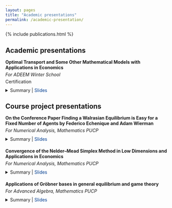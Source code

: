 ```yaml
---
layout: pages
title: "Academic presentations"
permalink: /academic-presentation/
---
```

{% include publications.html %}

<style>
  .content-academic-presentations {
    max-width: 800px;
    margin: 0 auto;
    text-align: left;
  }
  .content-academic-presentations h2 {
    margin-bottom: 15px;
  }
  .presentation-item {
    margin-bottom: 20px;
  }
  .presentation-item p {
    margin: 5px 0;
  }
  details {
    margin-top: 10px;
  }
  summary {
    cursor: pointer;
  }
  a {
    text-decoration: none;
    color: inherit;
  }

</style>

<div class="content-academic-presentations">
  <h2>Academic presentations</h2>

  <div class="presentation-item">
    <p><strong>Optimal Transport and Some Other Mathematical Models with Applications in Economics</strong></p>
    <p><em>For ADEEM Winter School</em></p>
    <p><a href="{{ '/files/books-and-papers/adeem.pdf' | relative_url }}" target="_blank">Certification</a></p>
    <details>
      <summary>
        Summary | <a style="color: #003d90" href="{{ '/files/books-and-papers/slides_ot.pdf' | relative_url }}" target="_blank">Slides</a>
      </summary>
      <p>
        Seminar for the Winter School 2023 organized by the Association of Students and Alumni of Mathematics and the Association of Physics Students of PUCP.<br>
        Based on Alfred Galichon's book, <em>Optimal Transport Methods in Economics</em>, and his co-authored paper <em>SISTA: Learning Optimal Transport Costs Under Sparsity Constraints</em>.
      </p>
    </details>
  </div>



  <h2>Course project presentations</h2>

  <div class="presentation-item">
    <p>
      <strong>
        On the Conference Paper 
        <a href="https://eml.berkeley.edu/~fechenique/published/sperner.pdf" target="_blank">
          Finding a Walrasian Equilibrium is Easy for a Fixed Number of Agents
        </a>
        by 
        <a href="https://eml.berkeley.edu/~fechenique/index.html" target="_blank">Federico Echenique</a>
        and 
        <a href="https://adamwierman.com/" target="_blank">Adam Wierman</a>
      </strong>
    </p>
    <p><em>For Numerical Analysis, Mathematics PUCP</em></p>
    <details>
      <summary>
        Summary | <a style="color: #003d90" href="{{ '/files/books-and-papers/walrasian_equilibrium_echenique_wierman.pdf' | relative_url }}" target="_blank">Slides</a>
      </summary>
      <p>
        As part of the midterm assignment for the course <em>Numerical Analysis (2024-2)</em>, I presented the article <em>Finding a Walrasian Equilibrium is Easy for a Finite Number of Agents</em> by Federico Echenique and Adam Wierman.<br>
        The article introduces an algorithm that computes, in polynomial time with respect to the number of goods and a parameter epsilon, an epsilon-Walrasian equilibrium.<br>
        In my presentation, I delved into some of the technical details and provided a comprehensive introduction for those unfamiliar with general equilibrium theory.<br>
        I also proposed some insights on one of the lemmas discussed in the article.
      </p>
    </details>
  </div>


 <div class="presentation-item">
    <p>
      <strong>
       Convergence of the Nelder–Mead Simplex Method in Low Dimensions and Applications in Economics
      </strong>
    </p>
    <p><em>For Numerical Analysis, Mathematics PUCP</em></p>
    <details>
      <summary>
        Summary | <a style="color: #003d90" href="{{ '/files/slides/nelder_mead_slides.pdf' | relative_url }}" target="_blank">Slides</a>
      </summary>
      <p>
        As part of the final assignment for the course <em>Numerical Analysis (2024-2)</em>, I presented the article <em>Convergence properties of the nelder-mead simplex method in low dimensions.</em> Jeffrey Lagarias, James Reeds, M. W. and Wright, P. (1998). <br>
      </p>
    </details>
  </div>

 <div class="presentation-item">
    <p>
      <strong>
       Applications of Gröbner bases in general equilibrium and game theory
      </strong>
    </p>
    <p><em>For Advanced Algebra, Mathematics PUCP</em></p>
    <details>
      <summary>
        Summary | <a style="color: #003d90" href="{{ '/files/slides/slides_groebner.pdf' | relative_url }}" target="_blank">Slides</a>
      </summary>
      <p>
        As part of the final assignment for the course <em>Advanced Algebra (2025-1)</em>, I presented the article <em>Tackling Multiplicity of Equilibria with Gröbner Bases.</em> Felix Kubler and Karl Schmedders (2010). <br>
      </p>
    </details>
  </div>
</div>





